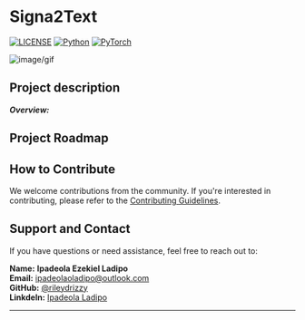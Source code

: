 # Signa2Text

[![LICENSE](https://img.shields.io/badge/license-MIT-green?style=flat-square)](LICENSE)
[![Python](https://img.shields.io/badge/python-3.6-blue.svg?style=flat-square)](https://www.python.org/)
[![PyTorch](https://img.shields.io/badge/PyTorch-1.7.0-orange)](https://pytorch.org/)

![image/gif](https://github.com/rileydrizzy/Cohort8-Ransom-Kuti-Ladipo/blob/main/images/sign%20lang.gif)

## Project description

***Overview:***


## Project Roadmap


## How to Contribute

We welcome contributions from the community. If you're interested in contributing, please refer to the [Contributing Guidelines](CONTRIBUTING.md).

## Support and Contact

If you have questions or need assistance, feel free to reach out to:

**Name:** **Ipadeola Ezekiel Ladipo**  
**Email:** <ipadeolaoladipo@outlook.com>  
**GitHub:** [@rileydrizzy](https://github.com/rileydrizzy)  
**Linkdeln:** [Ipadeola Ladipo](https://www.linkedin.com/in/ladipo-ipadeola/)

---
